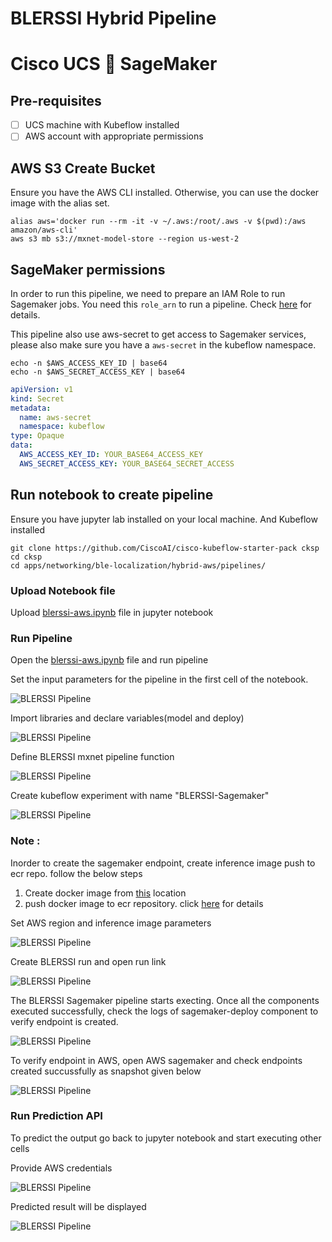 # BLERSSI Hybrid Pipeline 

# Cisco UCS 🤝 SageMaker

## Pre-requisites

- [ ] UCS machine with Kubeflow installed
- [ ] AWS account with appropriate permissions

## AWS S3 Create Bucket

Ensure you have the AWS CLI installed. 
Otherwise, you can use the docker image with the alias set.

    alias aws='docker run --rm -it -v ~/.aws:/root/.aws -v $(pwd):/aws amazon/aws-cli'
    aws s3 mb s3://mxnet-model-store --region us-west-2

## SageMaker permissions

In order to run this pipeline, we need to prepare an IAM Role to run Sagemaker jobs. You need this `role_arn` to run a pipeline. Check [here](https://docs.aws.amazon.com/sagemaker/latest/dg/sagemaker-roles.html) for details.

This pipeline also use aws-secret to get access to Sagemaker services, please also make sure you have a `aws-secret` in the kubeflow namespace.

    echo -n $AWS_ACCESS_KEY_ID | base64
    echo -n $AWS_SECRET_ACCESS_KEY | base64

```yaml
apiVersion: v1
kind: Secret
metadata:
  name: aws-secret
  namespace: kubeflow
type: Opaque
data:
  AWS_ACCESS_KEY_ID: YOUR_BASE64_ACCESS_KEY
  AWS_SECRET_ACCESS_KEY: YOUR_BASE64_SECRET_ACCESS
```

## Run notebook to create pipeline

Ensure you have jupyter lab installed on your local machine. And Kubeflow installed 

    git clone https://github.com/CiscoAI/cisco-kubeflow-starter-pack cksp
    cd cksp
    cd apps/networking/ble-localization/hybrid-aws/pipelines/
    
    
### Upload Notebook file

Upload [blerssi-aws.ipynb](blerssi-aws.ipynb) file in jupyter notebook
    
### Run Pipeline

Open the [blerssi-aws.ipynb](blerssi-aws.ipynb) file and run pipeline

Set the input parameters for the pipeline in the first cell of the notebook.

![BLERSSI Pipeline](./pictures/notebook-sabe-1.PNG)

Import libraries and declare variables(model and deploy)

![BLERSSI Pipeline](./pictures/notebook-sabe-2.PNG)

Define BLERSSI mxnet pipeline function

![BLERSSI Pipeline](./pictures/notebook-sabe-3.PNG)

Create kubeflow experiment with name "BLERSSI-Sagemaker"

![BLERSSI Pipeline](./pictures/notebook-sabe-4.PNG)

### Note :

  Inorder to create the sagemaker endpoint, create inference image push to ecr repo. follow the below steps
    
  1. Create docker image from [this](./components/v1/mxnet-byom-inference/container/) location
  2. push docker image to ecr repository.	 click [here](https://docs.aws.amazon.com/AmazonECR/latest/userguide/docker-push-ecr-image.html) for details

Set AWS region and inference image parameters

![BLERSSI Pipeline](./pictures/notebook-sabe-5.PNG)

Create BLERSSI run and open run link

![BLERSSI Pipeline](./pictures/notebook-sabe-6.PNG)


The BLERSSI Sagemaker pipeline starts execting. 
Once all the components executed successfully, check the logs of sagemaker-deploy component to verify endpoint is created.

![BLERSSI Pipeline](./pictures/notebook-sabe-7.PNG)

To verify endpoint in AWS, open AWS sagemaker and check endpoints created succussfully as snapshot given below

![BLERSSI Pipeline](./pictures/aws-sagemaker-endpoint.PNG)

### Run Prediction API

To predict the output go back to jupyter notebook and start executing other cells

Provide AWS credentials

![BLERSSI Pipeline](./pictures/notebook-sabe-8.PNG)

Predicted result will be displayed

![BLERSSI Pipeline](./pictures/notebook-sabe-9.PNG)
